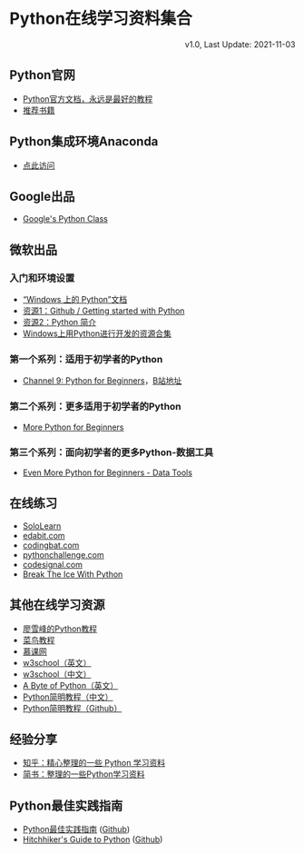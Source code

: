 # Python在线学习资料集合

<link rel="stylesheet" href="https://yanwei.github.io/auto-number-title.css" />

<p align='right'>v1.0, Last Update: 2021-11-03</p>

## Python官网

* [Python官方文档，永远是最好的教程](https://www.python.org/)
* [推荐书籍](https://pythonbooks.org/)

## Python集成环境Anaconda

* [点此访问](https://www.anaconda.com/)

## Google出品

* [Google's Python Class](https://developers.google.com/edu/python/)

## 微软出品

### 入门和环境设置

* [“Windows 上的 Python”文档](https://docs.microsoft.com/zh-cn/windows/python/)
* [资源1：Github / Getting started with Python](https://aka.ms/python-getting-started)
* [资源2：Python 简介](https://docs.microsoft.com/zh-cn/learn/modules/intro-to-python/)
* [Windows上用Python进行开发的资源合集](https://docs.microsoft.com/zh-cn/windows/python/resources)

### 第一个系列：适用于初学者的Python

* [Channel 9: Python for Beginners](https://channel9.msdn.com/Series/Intro-to-Python-Development)，[B站地址](https://www.bilibili.com/video/BV187411f7z9?p=1)

### 第二个系列：更多适用于初学者的Python

* [More Python for Beginners](https://channel9.msdn.com/Series/More-Python-for-Beginners)

### 第三个系列：面向初学者的更多Python-数据工具

* [Even More Python for Beginners - Data Tools](https://channel9.msdn.com/Series/Even-More-Python-for-Beginners-Data-Tools)

## 在线练习

* [SoloLearn](https://www.sololearn.com/Course/Python/)
* [edabit.com](https://edabit.com)
* [codingbat.com](https://codingbat.com/)
* [pythonchallenge.com](http://www.pythonchallenge.com/)
* [codesignal.com](https://codesignal.com)
* [Break The Ice With Python](https://github.com/darkprinx/break-the-ice-with-python)

## 其他在线学习资源

* [廖雪峰的Python教程](https://www.liaoxuefeng.com/wiki/1016959663602400)
* [菜鸟教程](https://www.runoob.com/python3/python3-tutorial.html)
* [慕课网](https://coding.imooc.com/?c=python)
* [w3school（英文）](https://www.w3schools.com/python/default.asp)
* [w3school（中文）](https://www.w3school.com.cn/python/index.asp)
* [A Byte of Python（英文）](https://python.swaroopch.com/)
* [Python简明教程（中文）](https://learnku.com/docs/byte-of-python/2018)
* [Python简明教程（Github）](https://github.com/LenKiMo/byte-of-python)

## 经验分享

* [知乎：精心整理的一些 Python 学习资料](https://zhuanlan.zhihu.com/p/39187089)
* [简书：整理的一些Python学习资料](https://www.jianshu.com/p/e9bb36a5d63f)

## Python最佳实践指南

* [Python最佳实践指南](https://pythonguidecn.readthedocs.io/zh/latest/) ([Github](https://github.com/Prodesire/Python-Guide-CN))
* [Hitchhiker's Guide to Python](https://docs.python-guide.org/) ([Github](https://github.com/realpython/python-guide))
